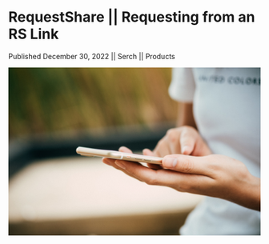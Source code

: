 # RequestShare || Requesting from an RS Link

Published December 30, 2022 || Serch || Products

![Requesting from RequestShare Link](../../../../../assets/blog/rs-link.jpg)
